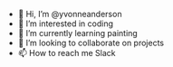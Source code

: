 - 👋 Hi, I’m @yvonneanderson
- 👀 I’m interested in coding
- 🌱 I’m currently learning painting
- 💞️ I’m looking to collaborate on projects
- 📫 How to reach me Slack

<!---
yvonneanderson/yvonneanderson is a ✨ special ✨ repository because its `README.md` (this file) appears on your GitHub profile.
You can click the Preview link to take a look at your changes.
--->
